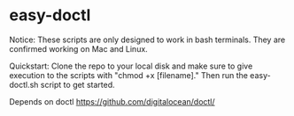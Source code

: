 # easy-doctl
Notice: These scripts are only designed to work in bash terminals. They are confirmed working on Mac and Linux.

Quickstart: Clone the repo to your local disk and make sure to give execution to the scripts with "chmod +x [filename]." Then run the easy-doctl.sh script to get started.

Depends on doctl
https://github.com/digitalocean/doctl/
